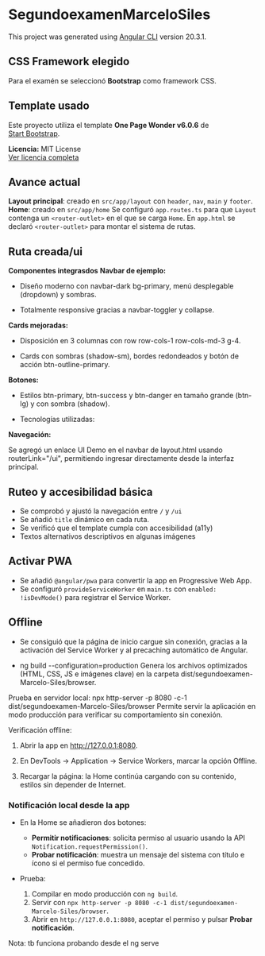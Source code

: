 # SegundoexamenMarceloSiles

This project was generated using [Angular CLI](https://github.com/angular/angular-cli) version 20.3.1.

## CSS Framework elegido
Para el examén se seleccionó **Bootstrap** como framework CSS.

## Template usado
Este proyecto utiliza el template **One Page Wonder v6.0.6** de  
[Start Bootstrap](https://startbootstrap.com/theme/creative).

**Licencia:** MIT License  
[Ver licencia completa](https://github.com/StartBootstrap/startbootstrap-one-page-wonder/blob/master/LICENSE)


## Avance actual
**Layout principal**: creado en `src/app/layout` con `header`, `nav`, `main` y `footer`. 
**Home**: creado en `src/app/home` 
Se configuró `app.routes.ts` para que `Layout` contenga un `<router-outlet>` en el que se carga `Home`.
En `app.html` se declaró `<router-outlet>` para montar el sistema de rutas.

## Ruta creada/ui
**Componentes integrasdos**
**Navbar de ejemplo:**

 - Diseño moderno con navbar-dark bg-primary, menú desplegable (dropdown) y sombras.

 - Totalmente responsive gracias a navbar-toggler y collapse.

**Cards mejoradas:**

 - Disposición en 3 columnas con row row-cols-1 row-cols-md-3 g-4.

 - Cards con sombras (shadow-sm), bordes redondeados y botón de acción btn-outline-primary.

**Botones:**

 - Estilos btn-primary, btn-success y btn-danger en tamaño grande (btn-lg) y con sombra (shadow).

 - Tecnologías utilizadas:

**Navegación:**

Se agregó un enlace UI Demo en el navbar de layout.html usando routerLink="/ui", permitiendo ingresar directamente desde la interfaz principal.

## Ruteo y accesibilidad básica
- Se comprobó y ajustó la navegación entre `/` y `/ui`
- Se añadió `title` dinámico en cada ruta.
- Se verificó que el template cumpla con accesibilidad (a11y)
- Textos alternativos descriptivos en algunas imágenes


## Activar PWA
- Se añadió `@angular/pwa` para convertir la app en Progressive Web App.
- Se configuró `provideServiceWorker` en `main.ts` con `enabled: !isDevMode()` para registrar el Service Worker.

## Offline
- Se consiguió que la página de inicio cargue sin conexión, gracias a la activación del Service Worker y al  precaching automático de Angular.

- ng build --configuration=production 
Genera los archivos optimizados (HTML, CSS, JS e imágenes clave) en la carpeta dist/segundoexamen-Marcelo-Siles/browser.

Prueba en servidor local:
npx http-server -p 8080 -c-1 dist/segundoexamen-Marcelo-Siles/browser
Permite servir la aplicación en modo producción para verificar su comportamiento sin conexión.

Verificación offline:
1. Abrir la app en http://127.0.0.1:8080.

2. En DevTools → Application → Service Workers, marcar la opción Offline.

3. Recargar la página: la Home continúa cargando con su contenido, estilos sin depender de Internet.

### Notificación local desde la app

- En la Home se añadieron dos botones:  
  - **Permitir notificaciones**: solicita permiso al usuario usando la API `Notification.requestPermission()`.  
  - **Probar notificación**: muestra un mensaje del sistema con título e ícono si el permiso fue concedido.

- Prueba:
  1. Compilar en modo producción con `ng build`.
  2. Servir con `npx http-server -p 8080 -c-1 dist/segundoexamen-Marcelo-Siles/browser`.
  3. Abrir en `http://127.0.0.1:8080`, aceptar el permiso y pulsar **Probar notificación**.

Nota: tb funciona probando desde el ng serve
